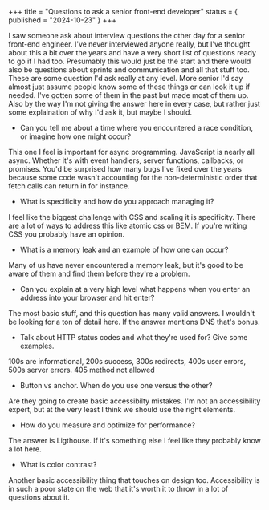 +++
title = "Questions to ask a senior front-end developer"
status = { published = "2024-10-23" }
+++

I saw someone ask about interview questions the other day for a senior front-end engineer. I've never interviewed anyone really, but I've thought about this a bit over the years and have a very short list of questions ready to go if I had too. Presumably this would just be the start and there would also be questions about sprints and communication and all that stuff too. These are some question I'd ask really at any level. More senior I'd say almost just assume people know some of these things or can look it up if needed. I've gotten some of them in the past but made most of them up. Also by the way I'm not giving the answer here in every case, but rather just some explaination of why I'd ask it, but maybe I should.

- Can you tell me about a time where you encountered a race condition, or imagine how one might occur?

This one I feel is important for async programming. JavaScript is nearly all async. Whether it's with event handlers, server functions, callbacks, or promises. You'd be surprised how many bugs I've fixed over the years because some code wasn't accounting for the non-deterministic order that fetch calls can return in for instance.

- What is specificity and how do you approach managing it?

I feel like the biggest challenge with CSS and scaling it is specificity. There are a lot of ways to address this like atomic css or BEM. If you're writing CSS you probably have an opinion.

- What is a memory leak and an example of how one can occur?

Many of us have never encountered a memory leak, but it's good to be aware of them and find them before they're a problem.

- Can you explain at a very high level what happens when you enter an address into your browser and hit enter?

The most basic stuff, and this question has many valid answers. I wouldn't be looking for a ton of detail here. If the answer mentions DNS that's bonus.

- Talk about HTTP status codes and what they're used for? Give some examples.

100s are informational, 200s success, 300s redirects, 400s user errors, 500s server errors. 405 method not allowed

- Button vs anchor. When do you use one versus the other?

Are they going to create basic accessibilty mistakes. I'm not an accessibility expert, but at the very least I think we should use the right elements.

- How do you measure and optimize for performance?

The answer is Ligthouse. If it's something else I feel like they probably know a lot here.

- What is color contrast?

Another basic accessibility thing that touches on design too. Accessibility is in such a poor state on the web that it's worth it  to throw in a lot of questions about it.
